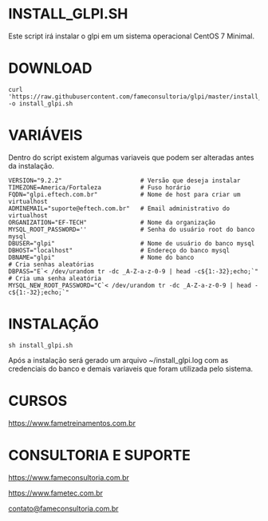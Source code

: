# INSTALL_GLPI.SH

Este script irá instalar o glpi em um sistema operacional CentOS 7 Minimal. 


# DOWNLOAD

    curl 'https://raw.githubusercontent.com/fameconsultoria/glpi/master/install_glpi.sh' -o install_glpi.sh 


# VARIÁVEIS

Dentro do script existem algumas variaveis que podem ser alteradas antes da instalação.


    VERSION="9.2.2"                      # Versão que deseja instalar
    TIMEZONE=America/Fortaleza           # Fuso horário
    FQDN="glpi.eftech.com.br"            # Nome de host para criar um virtualhost
    ADMINEMAIL="suporte@eftech.com.br"   # Email administrativo do virtualhost
    ORGANIZATION="EF-TECH"               # Nome da organização
    MYSQL_ROOT_PASSWORD=''               # Senha do usuário root do banco mysql
    DBUSER="glpi"                        # Nome de usuário do banco mysql
    DBHOST="localhost"                   # Endereço do banco mysql
    DBNAME="glpi"                        # Nome do banco
    # Cria senhas aleatórias
    DBPASS="E`< /dev/urandom tr -dc _A-Z-a-z-0-9 | head -c${1:-32};echo;`" # Cria uma senha aleatória
    MYSQL_NEW_ROOT_PASSWORD="C`< /dev/urandom tr -dc _A-Z-a-z-0-9 | head -c${1:-32};echo;`" 
    
    

# INSTALAÇÃO

    sh install_glpi.sh


Após a instalação será gerado um arquivo ~/install_glpi.log com as credenciais do banco e demais variaveis que foram utilizada pelo sistema. 



# CURSOS

https://www.fametreinamentos.com.br


# CONSULTORIA E SUPORTE

https://www.fameconsultoria.com.br

https://www.fametec.com.br
    
contato@fameconsultoria.com.br

